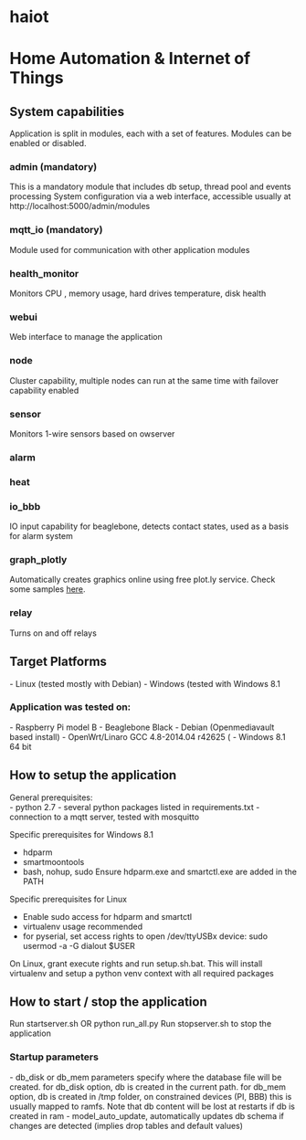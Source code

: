 # haiot
<h1>Home Automation &amp; Internet of Things</h1>

<h2>System capabilities</h2>
Application is split in modules, each with a set of features. Modules can be enabled or disabled.

<h3>admin (mandatory)</h3>
This is a mandatory module that includes db setup, thread pool and events processing
System configuration via a web interface, accessible usually at http://localhost:5000/admin/modules

<h3>mqtt_io (mandatory)</h3>
Module used for communication with other application modules

<h3>health_monitor</h3>
Monitors CPU , memory usage, hard drives temperature, disk health

<h3>webui</h3>
Web interface to manage the application

<h3>node</h3>
Cluster capability, multiple nodes can run at the same time with failover capability enabled

<h3>sensor</h3>
Monitors 1-wire sensors based on owserver

<h3>alarm</h3>

<h3>heat</h3>
<h3>io_bbb</h3>
IO input capability for beaglebone, detects contact states, used as a basis for alarm system

<h3>graph_plotly</h3>
Automatically creates graphics online using free plot.ly service. 
Check some samples <a  href="https://plot.ly/~dancri77">here</a>.

<h3>relay</h3>
Turns on and off relays

<h2>Target Platforms</h2>
- Linux (tested mostly with Debian)
- Windows (tested with Windows 8.1

<h3>Application was tested on:</h3>
- Raspberry Pi model B
- Beaglebone Black
- Debian (Openmediavault based install)
- OpenWrt/Linaro GCC 4.8-2014.04 r42625 (
- Windows 8.1 64 bit

<h2>How to setup the application</h2>
General prerequisites:<br>
- python 2.7
- several python packages listed in requirements.txt
- connection to a mqtt server, tested with mosquitto

Specific prerequisites for Windows 8.1<br>
- hdparm
- smartmoontools
- bash, nohup, sudo
Ensure hdparm.exe and smartctl.exe are added in the PATH

Specific prerequisites for Linux<br>
- Enable sudo access for hdparm and smartctl
- virtualenv usage recommended
- for pyserial, set access rights to open /dev/ttyUSBx device: sudo usermod -a -G dialout $USER

On Linux, grant execute rights and run setup.sh.bat.
This will install virtualenv and setup a python venv context with all required packages

<h2>How to start / stop the application</h2>
Run startserver.sh OR python run_all.py <disk or mem> <debug or warning>
Run stopserver.sh to stop the application

<h3>Startup parameters</h3>
- db_disk or db_mem parameters specify where the database file will be created.
for db_disk option, db is created in the current path.
for db_mem option, db is created in /tmp folder, on constrained devices (PI, BBB) this is usually mapped to ramfs.
Note that db content will be lost at restarts if db is created in ram
- model_auto_update, automatically updates db schema if changes are detected (implies drop tables and default values)